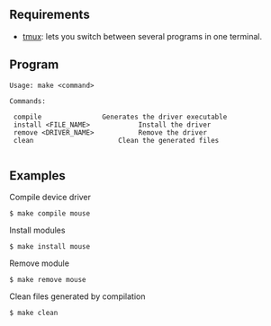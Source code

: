 ## Requirements

* [tmux](https://tmux.github.io/): lets you switch between several
programs in one terminal.

## Program

```
Usage: make <command>

Commands:

 compile	           Generates the driver executable
 install <FILE_NAME>            Install the driver
 remove <DRIVER_NAME>           Remove the driver
 clean                     Clean the generated files 
 

```
## Examples

Compile device driver
```
$ make compile mouse
```

Install modules
```
$ make install mouse
```

Remove module
```
$ make remove mouse
```
Clean files generated by compilation
```
$ make clean
```
